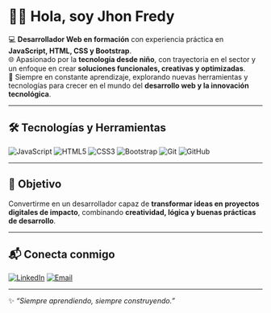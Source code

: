 # 👨‍💻 Hola, soy Jhon Fredy

💻 **Desarrollador Web en formación** con experiencia práctica en **JavaScript, HTML, CSS y Bootstrap**.  
🌐 Apasionado por la **tecnología desde niño**, con trayectoria en el sector y un enfoque en crear **soluciones funcionales, creativas y optimizadas**.  
🚀 Siempre en constante aprendizaje, explorando nuevas herramientas y tecnologías para crecer en el mundo del **desarrollo web y la innovación tecnológica**.  

---

## 🛠️ Tecnologías y Herramientas

![JavaScript](https://img.shields.io/badge/JavaScript-F7DF1E?style=for-the-badge&logo=javascript&logoColor=black)
![HTML5](https://img.shields.io/badge/HTML5-E34F26?style=for-the-badge&logo=html5&logoColor=white)
![CSS3](https://img.shields.io/badge/CSS3-1572B6?style=for-the-badge&logo=css3&logoColor=white)
![Bootstrap](https://img.shields.io/badge/Bootstrap-563D7C?style=for-the-badge&logo=bootstrap&logoColor=white)
![Git](https://img.shields.io/badge/Git-F05032?style=for-the-badge&logo=git&logoColor=white)
![GitHub](https://img.shields.io/badge/GitHub-181717?style=for-the-badge&logo=github&logoColor=white)

---

## 🌟 Objetivo

Convertirme en un desarrollador capaz de **transformar ideas en proyectos digitales de impacto**, combinando **creatividad, lógica y buenas prácticas de desarrollo**.  

---

## 📬 Conecta conmigo

[![LinkedIn](https://img.shields.io/badge/LinkedIn-0A66C2?style=for-the-badge&logo=linkedin&logoColor=white)](#)
[![Email](https://img.shields.io/badge/Email-D14836?style=for-the-badge&logo=gmail&logoColor=white)](mailto:tuemail@correo.com)

---

✨ *“Siempre aprendiendo, siempre construyendo.”*
